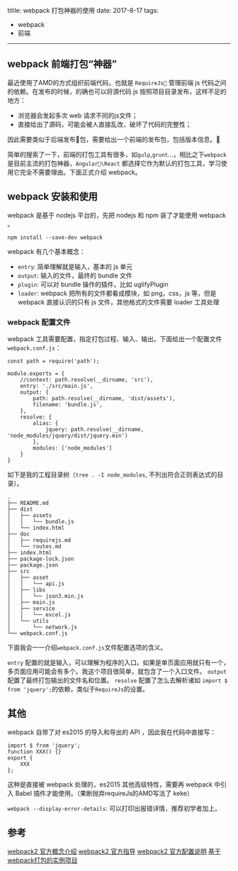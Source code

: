 titile: webpack 打包神器的使用
date: 2017-8-17
tags:
- webpack
- 前端
-----

## webpack 前端打包“神器”

最近使用了AMD的方式组织前端代码，也就是 `RequireJs` 管理前端 js 代码之间的依赖。在发布的时候，的确也可以将源代码 js 按照项目目录发布，这样不足的地方：
- 浏览器会发起多次 web 请求不同的js文件；
- 直接给出了源码，可能会被人直接乱改，破坏了代码的完整性；

因此需要类似于后端发布包，需要给出一个前端的发布包，包括版本信息。

简单的搜索了一下，前端的打包工具有很多，如`gulp`,`grunt`...，相比之下`webpack` 是目前主流的打包神器，`Angular\React` 都选择它作为默认的打包工具，学习使用它完全不需要理由。下面正式介绍 webpack。

## webpack 安装和使用

webpack 是基于 nodejs 平台的，先把 nodejs 和 npm 装了才能使用 webpack 。

```
npm install --save-dev webpack

```

webpack 有几个基本概念：
- `entry`: 简单理解就是输入，基本的 js 单元
- `output`: 输入的文件，最终的 bundle 文件
- `plugin`: 可以对 bundle 操作的插件，比如 uglifyPlugin
- `loader`: webpack 把所有的文件都看成模块，如 png，css，js 等，但是 webpack 直接认识的只有 js 文件，其他格式的文件需要 loader 工具处理

### webpack 配置文件

webpack 工具需要配置，指定打包过程、输入、输出。下面给出一个配置文件 `webpack.conf.js`：

```
const path = require('path');

module.exports = {
    //context: path.resolve(__dirname, 'src'),
    entry: './src/main.js',
    output: {
        path: path.resolve(__dirname, 'dist/assets'),
        filename: 'bundle.js',
    },
    resolve: {
        alias: {
            jquery: path.resolve(__dirname, 'node_modules/jquery/dist/jquery.min')
        },
        modules: ['node_modules']
    }
}

```
如下是我的工程目录树（`tree . -I node_modules`, 不列出符合正则表达式的目录）。

```
.
├── README.md
├── dist
│   ├── assets
│   │   └── bundle.js
│   └── index.html
├── doc
│   ├── requirejs.md
│   └── routes.md
├── index.html
├── package-lock.json
├── package.json
├── src
│   ├── asset
│   │   └── api.js
│   ├── libs
│   │   └── json3.min.js
│   ├── main.js
│   ├── service
│   │   └── excel.js
│   └── utils
│       └── network.js
└── webpack.conf.js
```
下面我会一一介绍`webpack.conf.js`文件配置选项的含义。

`entry` 配置的就是输入，可以理解为程序的入口。如果是单页面应用就只有一个，多页面应用可能会有多个。我这个项目很简单，就包含了一个入口文件。
`output` 配置了最终打包输出的文件名和位置。
`resolve` 配置了怎么去解析诸如 `import $ from 'jquery';`的依赖，类似于`RequireJs`的设置。

## 其他

webpack 自带了对 es2015 的导入和导出的 API ，因此我在代码中直接写：
```
import $ from 'jquery';
function XXX() {}
export {
    XXX
};
```
这种是直接被 webpack 处理的，es2015 其他高级特性，需要再 webpack 中引入 Babel 插件才能使用。（果断抛弃requireJs的AMD写法了 keke）

`webpack --display-error-details`: 可以打印出报错详情，推荐初学者加上。

## 参考

[webpack2 官方概念介绍](https://webpack.js.org/concepts/)
[webpack2 官方指导](https://webpack.js.org/guides/)
[webpack2 官方配置说明](https://webpack.js.org/configuration/)
[基于webpack打包的实例项目](https://github.com/lxyangfan/vue-downloader/tree/jq-webpack)
